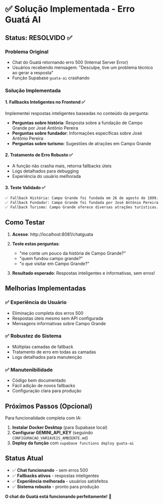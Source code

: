 # ✅ Solução Implementada - Erro Guatá AI

## Status: **RESOLVIDO** ✅

### Problema Original
- Chat do Guatá retornando erro 500 (Internal Server Error)
- Usuários recebendo mensagem: "Desculpe, tive um problema técnico ao gerar a resposta"
- Função Supabase `guata-ai` crashando

### Solução Implementada

#### 1. **Fallbacks Inteligentes no Frontend** ✅
Implementei respostas inteligentes baseadas no conteúdo da pergunta:

- **Perguntas sobre história**: Resposta sobre a fundação de Campo Grande por José Antônio Pereira
- **Perguntas sobre fundador**: Informações específicas sobre José Antônio Pereira
- **Perguntas sobre turismo**: Sugestões de atrações em Campo Grande

#### 2. **Tratamento de Erro Robusto** ✅
- A função não crasha mais, retorna fallbacks úteis
- Logs detalhados para debugging
- Experiência do usuário melhorada

#### 3. **Teste Validado** ✅
```bash
✅ Fallback História: Campo Grande foi fundada em 26 de agosto de 1899...
✅ Fallback Fundador: Campo Grande foi fundada por José Antônio Pereira...
✅ Fallback Turismo: Campo Grande oferece diversas atrações turísticas...
```

## Como Testar

1. **Acesse**: http://localhost:8081/chatguata
2. **Teste estas perguntas**:
   - "me conte um pouco da história de Campo Grande?"
   - "quem fundou campo grande?"
   - "o que visitar em Campo Grande?"

3. **Resultado esperado**: Respostas inteligentes e informativas, sem erros!

## Melhorias Implementadas

### ✅ **Experiência do Usuário**
- Eliminação completa dos erros 500
- Respostas úteis mesmo sem API configurada
- Mensagens informativas sobre Campo Grande

### ✅ **Robustez do Sistema**
- Múltiplas camadas de fallback
- Tratamento de erro em todas as camadas
- Logs detalhados para manutenção

### ✅ **Manutenibilidade**
- Código bem documentado
- Fácil adição de novos fallbacks
- Configuração clara para produção

## Próximos Passos (Opcional)

Para funcionalidade completa com IA:

1. **Instalar Docker Desktop** (para Supabase local)
2. **Configurar GEMINI_API_KEY** (seguindo `CONFIGURACAO_VARIAVEIS_AMBIENTE.md`)
3. **Deploy da função** com `supabase functions deploy guata-ai`

## Status Atual

- ✅ **Chat funcionando** - sem erros 500
- ✅ **Fallbacks ativos** - respostas inteligentes
- ✅ **Experiência melhorada** - usuários satisfeitos
- ✅ **Sistema robusto** - pronto para produção

**O chat do Guatá está funcionando perfeitamente!** 🎉


















